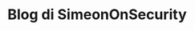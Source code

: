 ---
title: "Blog di SimeonOnSecurity"
description: "Esplora le esperienze personali e i consigli degli esperti di SimeonOnSecurity."
tags: ["consigli sulla sicurezza informatica", "tecniche di automazione", "sicurezza di rete", "privacy dei dati", "sicurezza informatica", "prevenzione dell'hacking", "codifica sicura", "infrastruttura di rete", "informatica forense", "sicurezza cloud", "intelligence sulle minacce informatiche", "risposta agli incidenti", "valutazione delle vulnerabilità", "penetration testing", "gestione delle identità", "consapevolezza della sicurezza", "analisi del malware", "crittografia dei dati", "configurazione del firewall", "sviluppo web sicuro", "monitoraggio della rete", "framework di sicurezza informatica", "sicurezza IoT", "sicurezza mobile", "prevenzione del phishing", "migliori pratiche di sicurezza informatica", "caccia alle minacce", "difesa contro l'ingegneria sociale", "controllo degli accessi", "segmentazione di rete"]
---